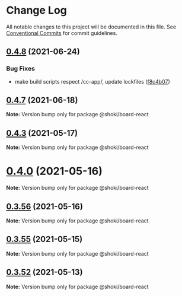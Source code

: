 # Change Log

All notable changes to this project will be documented in this file.
See [Conventional Commits](https://conventionalcommits.org) for commit guidelines.

## [0.4.8](https://github.com/Jameskmonger/creature-chess/compare/v0.4.7...v0.4.8) (2021-06-24)


### Bug Fixes

* make build scripts respect /cc-app/, update lockfiles ([f8c4b07](https://github.com/Jameskmonger/creature-chess/commit/f8c4b07625141430b0d8db0f2e129773e7eef300))





## [0.4.7](https://github.com/Jameskmonger/creature-chess/compare/v0.4.6...v0.4.7) (2021-06-18)

**Note:** Version bump only for package @shoki/board-react





## [0.4.3](https://github.com/Jameskmonger/creature-chess/compare/v0.4.2...v0.4.3) (2021-05-17)

**Note:** Version bump only for package @shoki/board-react





# [0.4.0](https://github.com/Jameskmonger/creature-chess/compare/v0.3.56...v0.4.0) (2021-05-16)

**Note:** Version bump only for package @shoki/board-react





## [0.3.56](https://github.com/Jameskmonger/creature-chess/compare/v0.3.55...v0.3.56) (2021-05-16)

**Note:** Version bump only for package @shoki/board-react





## [0.3.55](https://github.com/Jameskmonger/creature-chess/compare/v0.3.53...v0.3.55) (2021-05-15)

**Note:** Version bump only for package @shoki/board-react





## [0.3.52](https://github.com/Jameskmonger/creature-chess/compare/v0.3.51...v0.3.52) (2021-05-13)

**Note:** Version bump only for package @shoki/board-react
